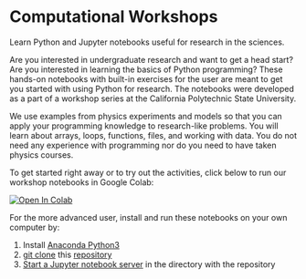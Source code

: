 # Computational Workshops
Learn Python and Jupyter notebooks useful for research in the sciences.

Are you interested in undergraduate research and want to get a head start? Are you interested in learning the basics of Python programming?  These hands-on notebooks with built-in exercises for the user are meant to get you started with using Python for research. The notebooks were developed as a part of a workshop series at the California Polytechnic State University.

We use examples from physics experiments and models so that you can apply your programming knowledge to research-like problems. You will learn about arrays, loops, functions, files, and working with data. You do not need any experience with programming nor do you need to have taken physics courses.

To get started right away or to try out the activities, click below to run our workshop notebooks in Google Colab:

[![Open In Colab](https://colab.research.google.com/assets/colab-badge.svg)](https://colab.research.google.com/github/BetoBob/ComputationalWorkshops)

For the more advanced user, install and run these notebooks on your own computer by:
1. Install [Anaconda Python3](https://www.anaconda.com/distribution/)
2. [git clone](https://git-scm.com/book/en/v2/Git-Basics-Getting-a-Git-Repository) this [repository](https://github.com/swissel/ComputationalWorkshops)
3. [Start a Jupyter notebook server](https://unidata.github.io/online-python-training/notebook.html) in the directory with the repository
